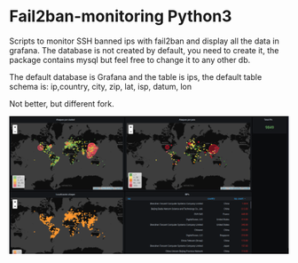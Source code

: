 # Fail2ban-monitoring Python3

Scripts to monitor SSH banned ips with fail2ban and display all the data in grafana. The database is not created by default, you need to create it, the package contains mysql but feel free to change it to any other db.

The default database is Grafana and the table is ips, the default table schema is: ip,country, city, zip, lat, isp, datum, lon

Not better, but different fork.

![Dashboard](https://raw.githubusercontent.com/IndiGP/Fail2ban-monitoring/master/dashboard.png)
